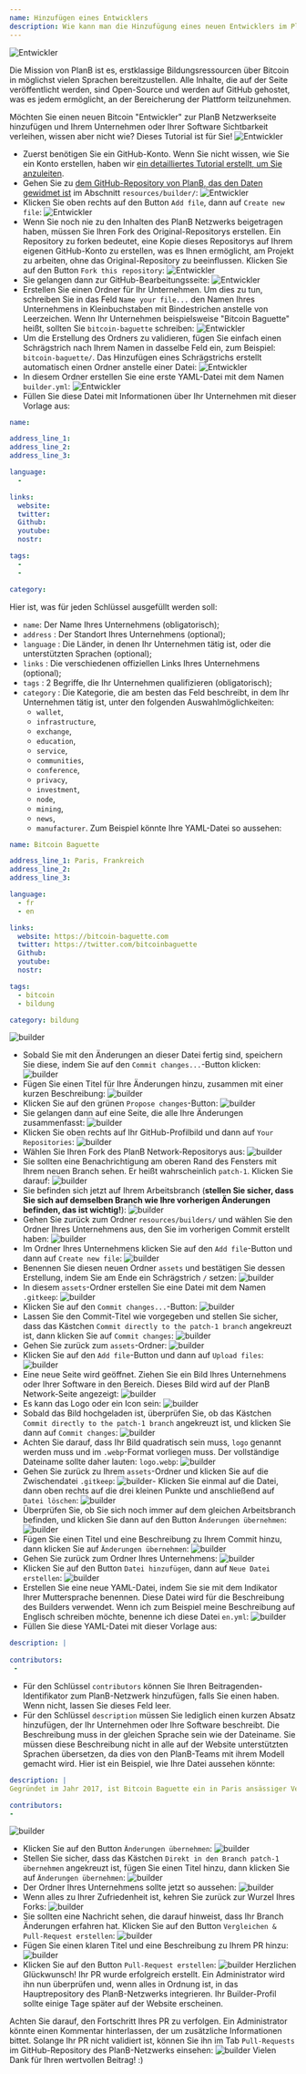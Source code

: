 ```yaml
---
name: Hinzufügen eines Entwicklers
description: Wie kann man die Hinzufügung eines neuen Entwicklers im PlanB Netzwerk vorschlagen?
---
```

![Entwickler](assets/cover.webp)

Die Mission von PlanB ist es, erstklassige Bildungsressourcen über Bitcoin in möglichst vielen Sprachen bereitzustellen. Alle Inhalte, die auf der Seite veröffentlicht werden, sind Open-Source und werden auf GitHub gehostet, was es jedem ermöglicht, an der Bereicherung der Plattform teilzunehmen.

Möchten Sie einen neuen Bitcoin "Entwickler" zur PlanB Netzwerkseite hinzufügen und Ihrem Unternehmen oder Ihrer Software Sichtbarkeit verleihen, wissen aber nicht wie? Dieses Tutorial ist für Sie!
![Entwickler](assets/01.webp)
- Zuerst benötigen Sie ein GitHub-Konto. Wenn Sie nicht wissen, wie Sie ein Konto erstellen, haben wir [ein detailliertes Tutorial erstellt, um Sie anzuleiten](https://planb.network/tutorials/others/create-github-account).
- Gehen Sie zu [dem GitHub-Repository von PlanB, das den Daten gewidmet ist](https://github.com/DecouvreBitcoin/sovereign-university-data/tree/dev/resources/builders) im Abschnitt `resources/builder/`:
![Entwickler](assets/02.webp)
- Klicken Sie oben rechts auf den Button `Add file`, dann auf `Create new file`:
![Entwickler](assets/03.webp)
- Wenn Sie noch nie zu den Inhalten des PlanB Netzwerks beigetragen haben, müssen Sie Ihren Fork des Original-Repositorys erstellen. Ein Repository zu forken bedeutet, eine Kopie dieses Repositorys auf Ihrem eigenen GitHub-Konto zu erstellen, was es Ihnen ermöglicht, am Projekt zu arbeiten, ohne das Original-Repository zu beeinflussen. Klicken Sie auf den Button `Fork this repository`:
![Entwickler](assets/04.webp)
- Sie gelangen dann zur GitHub-Bearbeitungsseite:
![Entwickler](assets/05.webp)
- Erstellen Sie einen Ordner für Ihr Unternehmen. Um dies zu tun, schreiben Sie in das Feld `Name your file...` den Namen Ihres Unternehmens in Kleinbuchstaben mit Bindestrichen anstelle von Leerzeichen. Wenn Ihr Unternehmen beispielsweise "Bitcoin Baguette" heißt, sollten Sie `bitcoin-baguette` schreiben:
![Entwickler](assets/06.webp)
- Um die Erstellung des Ordners zu validieren, fügen Sie einfach einen Schrägstrich nach Ihrem Namen in dasselbe Feld ein, zum Beispiel: `bitcoin-baguette/`. Das Hinzufügen eines Schrägstrichs erstellt automatisch einen Ordner anstelle einer Datei:
![Entwickler](assets/07.webp)
- In diesem Ordner erstellen Sie eine erste YAML-Datei mit dem Namen `builder.yml`:
![Entwickler](assets/08.webp)
- Füllen Sie diese Datei mit Informationen über Ihr Unternehmen mit dieser Vorlage aus:

```yaml
name:

address_line_1:
address_line_2:
address_line_3: 

language:
  - 

links:
  website:
  twitter:
  Github:
  youtube:
  nostr:

tags:
  - 
  - 

category:
```

Hier ist, was für jeden Schlüssel ausgefüllt werden soll:
- `name`: Der Name Ihres Unternehmens (obligatorisch);
- `address` : Der Standort Ihres Unternehmens (optional);
- `language` : Die Länder, in denen Ihr Unternehmen tätig ist, oder die unterstützten Sprachen (optional);
- `links` : Die verschiedenen offiziellen Links Ihres Unternehmens (optional);
- `tags` : 2 Begriffe, die Ihr Unternehmen qualifizieren (obligatorisch);
- `category` : Die Kategorie, die am besten das Feld beschreibt, in dem Ihr Unternehmen tätig ist, unter den folgenden Auswahlmöglichkeiten:
	- `wallet`,
	- `infrastructure`,
	- `exchange`,
	- `education`,
	- `service`,
	- `communities`,
	- `conference`,
	- `privacy`,
	- `investment`,
	- `node`,
	- `mining`,
	- `news`,
	- `manufacturer`.
Zum Beispiel könnte Ihre YAML-Datei so aussehen:
```yaml
name: Bitcoin Baguette

address_line_1: Paris, Frankreich
address_line_2:
address_line_3: 

language:
  - fr
  - en

links:
  website: https://bitcoin-baguette.com
  twitter: https://twitter.com/bitcoinbaguette
  Github:
  youtube:
  nostr:

tags:
  - bitcoin
  - bildung

category: bildung
```

![builder](assets/09.webp)
- Sobald Sie mit den Änderungen an dieser Datei fertig sind, speichern Sie diese, indem Sie auf den `Commit changes...`-Button klicken:
![builder](assets/10.webp)
- Fügen Sie einen Titel für Ihre Änderungen hinzu, zusammen mit einer kurzen Beschreibung:
![builder](assets/11.webp)
- Klicken Sie auf den grünen `Propose changes`-Button:
![builder](assets/12.webp)
- Sie gelangen dann auf eine Seite, die alle Ihre Änderungen zusammenfasst:
![builder](assets/13.webp)
- Klicken Sie oben rechts auf Ihr GitHub-Profilbild und dann auf `Your Repositories`:
![builder](assets/14.webp)
- Wählen Sie Ihren Fork des PlanB Network-Repositorys aus:
![builder](assets/15.webp)
- Sie sollten eine Benachrichtigung am oberen Rand des Fensters mit Ihrem neuen Branch sehen. Er heißt wahrscheinlich `patch-1`. Klicken Sie darauf:
![builder](assets/16.webp)
- Sie befinden sich jetzt auf Ihrem Arbeitsbranch (**stellen Sie sicher, dass Sie sich auf demselben Branch wie Ihre vorherigen Änderungen befinden, das ist wichtig!**):
![builder](assets/17.webp)
- Gehen Sie zurück zum Ordner `resources/builders/` und wählen Sie den Ordner Ihres Unternehmens aus, den Sie im vorherigen Commit erstellt haben:
![builder](assets/18.webp)
- Im Ordner Ihres Unternehmens klicken Sie auf den `Add file`-Button und dann auf `Create new file`:
![builder](assets/19.webp)
- Benennen Sie diesen neuen Ordner `assets` und bestätigen Sie dessen Erstellung, indem Sie am Ende ein Schrägstrich `/` setzen:
![builder](assets/20.webp)
- In diesem `assets`-Ordner erstellen Sie eine Datei mit dem Namen `.gitkeep`:
![builder](assets/21.webp)
- Klicken Sie auf den `Commit changes...`-Button:
![builder](assets/22.webp)
- Lassen Sie den Commit-Titel wie vorgegeben und stellen Sie sicher, dass das Kästchen `Commit directly to the patch-1 branch` angekreuzt ist, dann klicken Sie auf `Commit changes`: ![builder](assets/23.webp)
- Gehen Sie zurück zum `assets`-Ordner:
![builder](assets/24.webp)
- Klicken Sie auf den `Add file`-Button und dann auf `Upload files`:
![builder](assets/25.webp)
- Eine neue Seite wird geöffnet. Ziehen Sie ein Bild Ihres Unternehmens oder Ihrer Software in den Bereich. Dieses Bild wird auf der PlanB Network-Seite angezeigt:
![builder](assets/26.webp)
- Es kann das Logo oder ein Icon sein:
![builder](assets/27.webp)
- Sobald das Bild hochgeladen ist, überprüfen Sie, ob das Kästchen `Commit directly to the patch-1 branch` angekreuzt ist, und klicken Sie dann auf `Commit changes`:
![builder](assets/28.webp)
- Achten Sie darauf, dass Ihr Bild quadratisch sein muss, `logo` genannt werden muss und im `.webp`-Format vorliegen muss. Der vollständige Dateiname sollte daher lauten: `logo.webp`:
![builder](assets/29.webp)
- Gehen Sie zurück zu Ihrem `assets`-Ordner und klicken Sie auf die Zwischendatei `.gitkeep`:
![builder](assets/30.webp)- Klicken Sie einmal auf die Datei, dann oben rechts auf die drei kleinen Punkte und anschließend auf `Datei löschen`:
![builder](assets/31.webp)
- Überprüfen Sie, ob Sie sich noch immer auf dem gleichen Arbeitsbranch befinden, und klicken Sie dann auf den Button `Änderungen übernehmen`:
![builder](assets/32.webp)
- Fügen Sie einen Titel und eine Beschreibung zu Ihrem Commit hinzu, dann klicken Sie auf `Änderungen übernehmen`:
![builder](assets/33.webp)
- Gehen Sie zurück zum Ordner Ihres Unternehmens:
![builder](assets/34.webp)
- Klicken Sie auf den Button `Datei hinzufügen`, dann auf `Neue Datei erstellen`:
![builder](assets/35.webp)
- Erstellen Sie eine neue YAML-Datei, indem Sie sie mit dem Indikator Ihrer Muttersprache benennen. Diese Datei wird für die Beschreibung des Builders verwendet. Wenn ich zum Beispiel meine Beschreibung auf Englisch schreiben möchte, benenne ich diese Datei `en.yml`:
![builder](assets/36.webp)
- Füllen Sie diese YAML-Datei mit dieser Vorlage aus:
```yaml
description: |
 
contributors:
 - 
```

- Für den Schlüssel `contributors` können Sie Ihren Beitragenden-Identifikator zum PlanB-Netzwerk hinzufügen, falls Sie einen haben. Wenn nicht, lassen Sie dieses Feld leer.
- Für den Schlüssel `description` müssen Sie lediglich einen kurzen Absatz hinzufügen, der Ihr Unternehmen oder Ihre Software beschreibt. Die Beschreibung muss in der gleichen Sprache sein wie der Dateiname. Sie müssen diese Beschreibung nicht in alle auf der Website unterstützten Sprachen übersetzen, da dies von den PlanB-Teams mit ihrem Modell gemacht wird. Hier ist ein Beispiel, wie Ihre Datei aussehen könnte:
```yaml
description: |
Gegründet im Jahr 2017, ist Bitcoin Baguette ein in Paris ansässiger Verein, der sich der Organisation von Bitcoin-Treffen und technischen Workshops widmet. Wir bringen Enthusiasten, Experten und neugierige Köpfe zusammen, um die Feinheiten der Bitcoin-Technologie zu erkunden und zu diskutieren. Unsere Veranstaltungen bieten eine Plattform für den Austausch von Wissen, Networking und die Vertiefung des Verständnisses der inneren Funktionsweise von Bitcoin. Werden Sie Teil der Bitcoin-Community in Paris bei Bitcoin Baguette und bleiben Sie auf dem Laufenden über die neuesten Entwicklungen im Bereich.

contributors:
- 
```
![builder](assets/37.webp)
- Klicken Sie auf den Button `Änderungen übernehmen`:
![builder](assets/38.webp)
- Stellen Sie sicher, dass das Kästchen `Direkt in den Branch patch-1 übernehmen` angekreuzt ist, fügen Sie einen Titel hinzu, dann klicken Sie auf `Änderungen übernehmen`:
![builder](assets/39.webp)
- Der Ordner Ihres Unternehmens sollte jetzt so aussehen:
![builder](assets/40.webp)
- Wenn alles zu Ihrer Zufriedenheit ist, kehren Sie zurück zur Wurzel Ihres Forks:
![builder](assets/41.webp)
- Sie sollten eine Nachricht sehen, die darauf hinweist, dass Ihr Branch Änderungen erfahren hat. Klicken Sie auf den Button `Vergleichen & Pull-Request erstellen`:
![builder](assets/42.webp)
- Fügen Sie einen klaren Titel und eine Beschreibung zu Ihrem PR hinzu:
![builder](assets/43.webp)
- Klicken Sie auf den Button `Pull-Request erstellen`:
![builder](assets/44.webp)
Herzlichen Glückwunsch! Ihr PR wurde erfolgreich erstellt. Ein Administrator wird ihn nun überprüfen und, wenn alles in Ordnung ist, in das Hauptrepository des PlanB-Netzwerks integrieren. Ihr Builder-Profil sollte einige Tage später auf der Website erscheinen.

Achten Sie darauf, den Fortschritt Ihres PR zu verfolgen. Ein Administrator könnte einen Kommentar hinterlassen, der um zusätzliche Informationen bittet. Solange Ihr PR nicht validiert ist, können Sie ihn im Tab `Pull-Requests` im GitHub-Repository des PlanB-Netzwerks einsehen:
![builder](assets/45.webp)
Vielen Dank für Ihren wertvollen Beitrag! :)